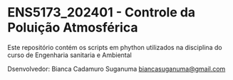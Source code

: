 # ENS5173_202401 - Controle da Poluição Atmosférica
Este repositório contém os scripts em phython utilizados na disciplina do curso de Engenharia sanitaria e Ambiental 

Dsenvolvedor: Bianca Cadamuro Suganuma
              biancasuganuma@gmail.com